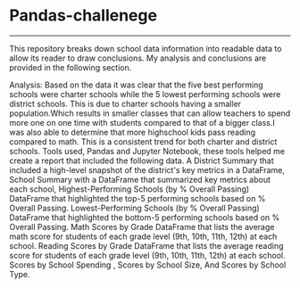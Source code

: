 # Pandas-challenege
--------------------------------------------------
This repository breaks down school data information into readable data to allow its reader to draw conclusions. My analysis and conclusions are provided in the following section.

Analysis: 
Based on the data it was clear that the five best performing schools were charter schools while the 5 lowest performing schools were district schools. This is due to  charter schools having a smaller population.Which results in smaller classes that can allow teachers to spend more one on one time with students compared to that of a bigger class.I was also able to determine that more highschool kids pass reading compared to math. This is a consistent trend for both charter and district schools.
Tools used, Pandas and Jupyter Notebook, these tools helped me create a report that included the following data. A District Summary that included a high-level snapshot of the district's key metrics in a DataFrame, School Summary with a DataFrame that summarized key metrics about each school, Highest-Performing Schools (by % Overall Passing) DataFrame that highlighted the top-5 performing schools based on % Overall Passing. Lowest-Performing Schools (by % Overall Passing) DataFrame that highlighted the bottom-5 performing schools based on % Overall Passing. Math Scores by Grade DataFrame that lists the average math score for students of each grade level (9th, 10th, 11th, 12th) at each school. Reading Scores by Grade DataFrame that lists the average reading score for students of each grade level (9th, 10th, 11th, 12th) at each school. Scores by School Spending , Scores by School Size, And Scores by School Type.
